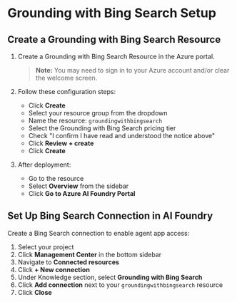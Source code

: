 # Grounding with Bing Search Setup

## Create a Grounding with Bing Search Resource

1. Create a Grounding with Bing Search Resource in the Azure portal.

    > **Note:** You may need to sign in to your Azure account and/or clear the welcome screen.

2. Follow these configuration steps:
    - Click **Create**
    - Select your resource group from the dropdown
    - Name the resource: `groundingwithbingsearch`
    - Select the Grounding with Bing Search pricing tier
    - Check "I confirm I have read and understood the notice above"
    - Click **Review + create**
    - Click **Create**

3. After deployment:
    - Go to the resource
    - Select **Overview** from the sidebar
    - Click **Go to Azure AI Foundry Portal**

## Set Up Bing Search Connection in AI Foundry

Create a Bing Search connection to enable agent app access:

1. Select your project
2. Click **Management Center** in the bottom sidebar
3. Navigate to **Connected resources**
4. Click **+ New connection**
5. Under Knowledge section, select **Grounding with Bing Search**
6. Click **Add connection** next to your `groundingwithbingsearch` resource
7. Click **Close**
